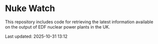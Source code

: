 # Nuke Watch

This repository includes code for retrieving the latest information available on the output of EDF nuclear power plants in the UK.

Last updated: 2025-10-31 13:12